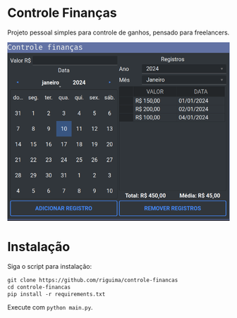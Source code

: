 # Controle Finanças

Projeto pessoal simples para controle de ganhos, pensado para freelancers.

![Interface](https://github.com/riguima/controle-financas/blob/master/assets/interface.png?raw=true)

# Instalação

Siga o script para instalação:

```
git clone https://github.com/riguima/controle-financas
cd controle-financas
pip install -r requirements.txt
```

Execute com `python main.py`.
